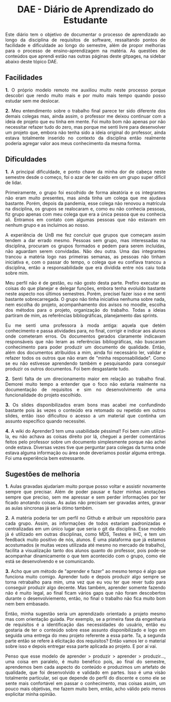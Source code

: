 # <center> DAE - Diário de Aprendizado do Estudante

<div align="justify">

Este diário tem o objetivo de documentar o processo de aprendizado ao longo da disciplina de requisitos de software, ressaltando pontos de facilidade e dificuldade ao longo do semestre, além de propor melhorias para o processo de ensino-aprendizagem na matéria. As questões de conteúdos que aprendi estão nas outras páginas deste gitpages, na sidebar abaixo deste tópico DAE.

## Facilidades
**1.** O próprio modelo remoto me auxiliou muito neste processo porque descobri que rendo muito mais e por muito mais tempo quando posso estudar sem me deslocar.

**2.** Meu entendimento sobre o trabalho final parece ter sido diferente dos demais colegas mas, ainda assim, o professor me deixou continuar com a ideia de projeto que eu tinha em mente. Foi muito bom não apenas por não necessitar refazer tudo do zero, mas porque me senti livre para desenvolver um projeto que, embora não tenha sido a ideia original do professor, ainda estava totalmente inserido no contexto da disciplina então realmente poderia agregar valor aos meus conhecimento da mesma forma. 

## Dificuldades
**1.** A principal dificuldade, e ponto chave da minha dor de cabeça neste semestre desde o começo, foi o azar de ter caído em um grupo super difícil de lidar. 

Primeiramente, o grupo foi escolhido de forma aleatória e os integrantes não eram muito presentes, mas ainda tinha um colega que me ajudava bastante. Porém, depois da pandemia, esse colega não renovou a matrícula na disciplina, os grupos se realocaram e, como eu não conhecia pessoas, fiz grupo apenas com meu colega que era a única pessoa que eu conhecia ali. Entramos em contato com algumas pessoas que não estavam em nenhum grupo e as incluimos ao nosso. 

A experiência de UnB me fez concluir que grupos que começam assim tendem a dar errado mesmo. Pessoas sem grupo, mas interessadas na disciplina, procuram os grupos formados e pedem para serem incluídas, não aguardam serem convidadas. Não deu outra. Uma das integrantes trancou a matéria logo nas primeiras semanas, as pessoas não tinham iniciativa e, com o passar do tempo, o colega que eu confiava trancou a disciplina, então a responsabilidade que era dividida entre nós caiu toda sobre mim.
 
Meu perfil não é de gestão, eu não gosto desta parte. Prefiro executar as coisas do que planejar e delegar funções, embora tenha evoluído bastante neste aspecto nos últimos semestres. Porém, precisei fazer isso e me senti bastante sobrecarregada. O grupo não tinha iniciativa nenhuma sobre nada, nem escolha do projeto, acompanhamento dos avisos no moodle, escolha dos métodos para o projeto, organização do trabalho. Todas a ideias partiram de mim, as referências bibliográficas, planejamento das sprints. 

Eu me senti uma professora à moda antiga: aquela que detém conhecimento e passa atividades para, no final, corrigir e indicar aos alunos onde cometeram erros. Os documentos gerados claramente indicavam responsáveis que não leram as referências bibliográficas, não buscaram conhecimento para poder produzir um documento de qualidade. Então, além dos documentos atribuídos a mim, ainda foi necessário ler, validar e refazer todos os outros que não eram de "minha responsabilidade". Como se eu não estivesse aprendendo também e pesquisando para conseguir produzir os outros documentos. Foi bem desgastante tudo.

**2.** Senti falta de um direcionamento maior em relação ao trabalho final. Demorei muito tempo a entender que o foco não estaria realmente na documentação de requisitos e sim no desenvolvimento de uma funcionalidade do projeto escolhido.

**3.** Os slides disponibilizados eram bons mas acabei me confundindo bastante pois às vezes o conteúdo era retomado ou repetido em outros slides, então isso dificultou o acesso a um material que continha um assunto específico quando necessitei.

**4.** A wiki do Aprender3 tem uma usabilidade péssima!! Foi bem ruim utilizá-la, eu não achava as coisas direito por lá, cheguei a perder comentários feitos pelo professor sobre um documento simplesmente porque não achei onde estava. Diversas vezes tive que perguntar para colegas da turma onde estava alguma informação ou área onde deveríamos postar alguma entrega. Foi uma experiência bem estressante.

## Sugestões de melhoria
**1.** Aulas gravadas ajudariam muito porque posso voltar e assistir novamente sempre que precisar. Além de poder pausar e fazer minhas anotações sempre que preciso, sem me apressar e sem perder informações por ter ficado anotando coisas. As aulas não precisam ser gravadas antes, gravar as aulas síncronas já seria ótimo também.

**2.** A matéria poderia ter um perfil no Github e atribuir um repositório para cada grupo. Assim, as informações de todos estariam padronizadas e centralizadas em um único lugar que seria o git da disciplina. Esse modelo já é utilizado em outras disciplinas, como MDS, Testes e IHC, e tem um feedback muito positivo de nós, alunos. É uma plataforma que já estamos acostumados (e muitas vezes utilizada até mesmo no mercado de trabalho), facilita a visualização tanto dos alunos quanto do professor, pois pode-se acompanhar dinamicamente o que tem acontecido com o grupo, como ele está se desenvolvendo e se comunicando.

**3.** Acho que um método de "aprender e fazer" ao mesmo tempo é algo que funciona muito comigo. Aprender tudo e depois produzir algo sempre se torna retrabalho para mim, uma vez que eu vou ter que rever tudo para conseguir produzir algo decente. Mas também, aprender somente fazendo não é muito legal, ao final ficam vários gaps que não foram descobertos durante o desenvolviemento, então, no final o trabalho não fica muito bom nem bem embasado. 

Então, minha sugestão seria um aprendizado orientado a projeto mesmo mas com orientação guiada. Por exemplo, se a primeira fase da engenharia de requisitos é a identificação das necessidades do usuário, então eu gostaria de ter o conteúdo sobre esse assunto disponibilizado e logo em seguida uma entrega do meu projeto referente a essa parte. Ta, a segunda parte então se refere à elicitação dos requisitos? Então vamos ler o material sobre isso e depois entregar essa parte aplicada ao projeto. E por aí vai.

Penso que esse modelo de aprender > produzir > aprender > produzir..., uma coisa em paralelo, é muito benéfico pois, ao final do semestre, aprendemos bem cada aspecto do conteúdo e produzimos um artefato de qualidade, que foi desenvolvido e validado em partes. Isso é uma visão totalmente particular, sei que depende do perfil do discente e como ele se sente mais confortável em passar o conhecimento, mas coisas assim, um pouco mais objetivas, me fazem muito bem, então, acho válido pelo menos explicitar minha opinião.


</div>